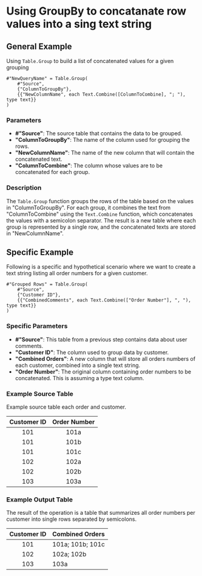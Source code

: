 # Using GroupBy to concatanate row values into a sing text string

## General Example
Using `Table.Group` to build a list of concatenated values for a given grouping
```
#"NewQueryName" = Table.Group(
    #"Source", 
    {"ColumnToGroupBy"}, 
    {{"NewColumnName", each Text.Combine([ColumnToCombine], "; "), type text}}
)
``` 

### Parameters

-   **#"Source"**: The source table that contains the data to be grouped.
-   **"ColumnToGroupBy"**: The name of the column used for grouping the rows.
-   **"NewColumnName"**: The name of the new column that will contain the concatenated text.
-   **"ColumnToCombine"**: The column whose values are to be concatenated for each group.

### Description

The `Table.Group` function groups the rows of the table based on the values in "ColumnToGroupBy". For each group, it combines the text from "ColumnToCombine" using the `Text.Combine` function, which concatenates the values with a semicolon separator. The result is a new table where each group is represented by a single row, and the concatenated texts are stored in "NewColumnName".


## Specific Example

Following is a specific and hypothetical scenario where we want to create a text string listing all order numbers for a given customer.

```
#"Grouped Rows" = Table.Group(
    #"Source", 
    {"Customer ID"}, 
    {{"CombinedComments", each Text.Combine(["Order Number"], ", "), type text}}
)
``` 

### Specific Parameters

-   **#"Source"**: This table from a previous step contains data about user comments.
-   **"Customer ID"**: The column used to group data by customer.
-   **"Combined Orders"**: A new column that will store all orders numbers of each customer, combined into a single text string.
-   **"Order Number"**: The original column containing order numbers to be concatenated. This is assuming a type text column. 

### Example Source Table
Example source table each order and customer. 

| Customer ID | Order Number|
|:---:|:---:|
| 101 | 101a|
| 101 | 101b|
| 101 | 101c|
| 102 | 102a|
| 102 | 102b|
| 103 | 103a|


### Example Output Table

The result of the operation is a table that summarizes all order numbers per customer into single rows separated by semicolons. 

|Customer ID|Combined Orders|
|:--:|:----|
| 101| 101a; 101b; 101c|
| 102| 102a; 102b|
| 103| 103a|
